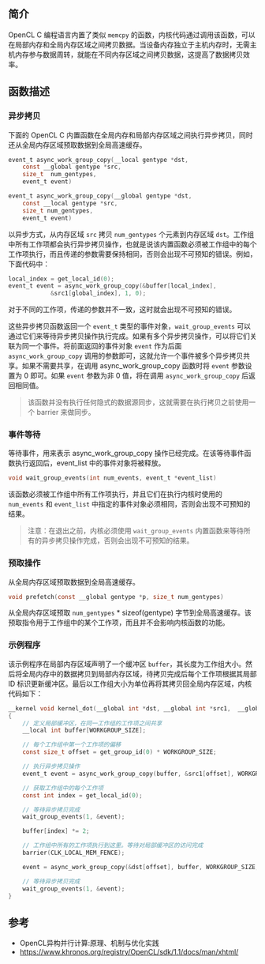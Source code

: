 ## 简介
OpenCL C 编程语言内置了类似 `memcpy` 的函数，内核代码通过调用该函数，可以在局部内存和全局内存区域之间拷贝数据。当设备内存独立于主机内存时，无需主机内存参与数据周转，就能在不同内存区域之间拷贝数据，这提高了数据拷贝效率。

## 函数描述

### 异步拷贝
下面的 OpenCL C 内置函数在全局内存和局部内存区域之间执行异步拷贝，同时还从全局内存区域预取数据到全局高速缓存。
```c
event_t async_work_group_copy(__local gentype *dst,
	const __global gentype *src,
	size_t  num_gentypes,
	event_t event)

event_t async_work_group_copy(__global gentype *dst,
	const __local gentype *src,
	size_t num_gentypes,
	event_t event)
```
以异步方式，从内存区域 `src` 拷贝 `num_gentypes` 个元素到内存区域 `dst`。工作组中所有工作项都会执行异步拷贝操作，也就是说该内置函数必须被工作组中的每个工作项执行，而且传递的参数需要保持相同，否则会出现不可预知的错误。例如，下面代码中：
```c
local_index = get_local_id(0);
event_t event = async_work_group_copy(&buffer[local_index],
			&src1[global_index], 1, 0);
```
对于不同的工作项，传递的参数并不一致，这时就会出现不可预知的错误。

这些异步拷贝函数返回一个 `event_t` 类型的事件对象，`wait_group_events` 可以通过它们来等待异步拷贝操作执行完成。如果有多个异步拷贝操作，可以将它们关联为同一个事件。将前面返回的事件对象 `event` 作为后面 `async_work_group_copy` 调用的参数即可，这就允许一个事件被多个异步拷贝共享。如果不需要共享，在调用 async_work_group_copy 函数时将 `event` 参数设置为 0 即可。如果 `event` 参数为非 0 值，将在调用 `async_work_group_copy`  后返回相同值。

> 该函数并没有执行任何隐式的数据源同步，这就需要在执行拷贝之前使用一个 barrier 来做同步。

### 事件等待
等待事件，用来表示 async_work_group_copy 操作已经完成。在该等待事件函数执行返回后，event_list 中的事件对象将被释放。
```c
void wait_group_events(int num_events, event_t *event_list)
```
该函数必须被工作组中所有工作项执行，并且它们在执行内核时使用的 `num_events` 和 `event_list` 中指定的事件对象必须相同，否则会出现不可预知的结果。

> 注意：在退出之前，内核必须使用 `wait_group_events` 内置函数来等待所有的异步拷贝操作完成，否则会出现不可预知的结果。

### 预取操作
从全局内存区域预取数据到全局高速缓存。
```c
void prefetch(const __global gentype *p, size_t num_gentypes)
```
从全局内存区域预取 `num_gentypes` \* sizeof(gentype) 字节到全局高速缓存。该预取指令用于工作组中的某个工作项，而且并不会影响内核函数的功能。

### 示例程序
该示例程序在局部内存区域声明了一个缓冲区 `buffer`，其长度为工作组大小。然后将全局内存中的数据拷贝到局部内存区域，待拷贝完成后每个工作项根据其局部 ID 标识更新缓冲区。最后以工作组大小为单位再将其拷贝回全局内存区域，内核代码如下：
```c
__kernel void kernel_dot(__global int *dst, __global int *src1,  __global int *src2)
{
	// 定义局部缓冲区，在同一工作组的工作项之间共享
	__local int buffer[WORKGROUP_SIZE];

	// 每个工作组中第一个工作项的偏移
	const size_t offset = get_group_id(0) * WORKGROUP_SIZE;

	// 执行异步拷贝操作
	event_t event = async_work_group_copy(buffer, &src1[offset], WORKGROUP_SIZE, 0);

	// 获取工作组中的每个工作项
	const int index = get_local_id(0);

	// 等待异步拷贝完成
	wait_group_events(1, &event);

	buffer[index] *= 2;

	// 工作组中所有的工作项执行到这里。等待对局部缓冲区的访问完成
	barrier(CLK_LOCAL_MEM_FENCE);

	event = async_work_group_copy(&dst[offset], buffer, WORKGROUP_SIZE, 0);

	// 等待异步拷贝完成
	wait_group_events(1, &event);
}
```

## 参考

- OpenCL异构并行计算:原理、机制与优化实践
- https://www.khronos.org/registry/OpenCL/sdk/1.1/docs/man/xhtml/
